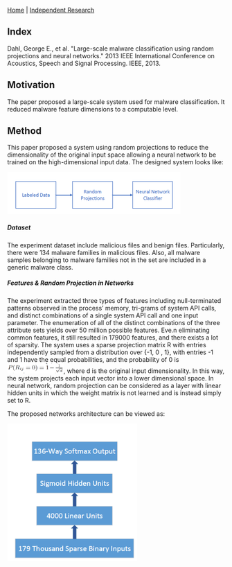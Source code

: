 [Home](https://clojia.github.io/) | [Independent Research](https://clojia.github.io/independent-research/) 

## Index
Dahl, George E., et al. "Large-scale malware classification using random projections and neural networks." 2013 IEEE International Conference on Acoustics, Speech and Signal Processing. IEEE, 2013.

## Motivation
The paper proposed a large-scale system used for malware classification. It reduced malware feature dimensions to a computable level.

## Method
This paper proposed a system using random projections to reduce the dimensionality of the original input space allowing a neural network to
be trained on the high-dimensional input data. The designed system looks like:

<img src="images/randproj-sys.png" width="400"> 

##### Dataset

The experiment dataset include malicious files and benign files. Particularly, there were 134 malware families in malicious files. Also, all malware samples belonging to malware families not in the set are included in a generic malware
class.

##### Features & Random Projection in Networks
The experiment extracted three types of features including null-terminated patterns observed in the process’ memory, tri-grams of system API calls, and distinct combinations of a single system API call and one input parameter. The enumeration of all of the distinct combinations of the three attribute
sets yields over 50 million possible features. Eve.n eliminating common features, it still resulted in 179000 features, and there exists a lot of sparsity. The system uses a sparse projection matrix R with entries independently sampled from a distribution over {-1, 0 , 1}, with entries -1 and 1 have the equal probabilities, and the probability of 0 is <img src="images/randproj-prob.png" width="130">, where d is the original
input dimensionality. In this way, the system projects each input vector into a lower dimensional space. In neural network, random projection can be considered as a layer with linear hidden units in which the weight
matrix is not learned and is instead simply set to R.

The proposed networks architecture can be viewed as:

<img src="images/randproj-nn.png" width="300"> 
